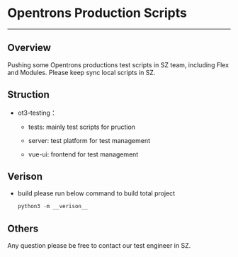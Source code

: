 # Opentrons Production Scripts

***

## Overview

Pushing some Opentrons productions test scripts in SZ team, including Flex and Modules. Please keep sync local scripts in SZ.

## Struction

- ot3-testing：
  
  - tests:
    mainly test scripts for pruction
  
  - server:
    test platform for test management
  
  - vue-ui:
    frontend for test management

## Verison

- build
  please run below command to build total project
  
  ```python
  python3 -m __verison__
  ```

## Others

Any question please be free to contact our test engineer in SZ.

